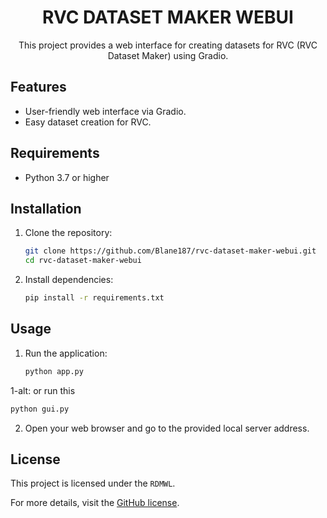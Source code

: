 <div style="text-align: center;">
  <h1>RVC DATASET MAKER WEBUI</h1>
  <p>This project provides a web interface for creating datasets for RVC (RVC Dataset Maker) using Gradio.</p>
</div>





## Features
- User-friendly web interface via Gradio.
- Easy dataset creation for RVC.

## Requirements
- Python 3.7 or higher

## Installation
1. Clone the repository:
   ```sh
   git clone https://github.com/Blane187/rvc-dataset-maker-webui.git
   cd rvc-dataset-maker-webui
   ```
2. Install dependencies:
   ```sh
   pip install -r requirements.txt
   ```

## Usage
1. Run the application:
   ```sh
   python app.py
   ```

1-alt: or run this
   ```sh
   python gui.py
   ````

2. Open your web browser and go to the provided local server address.

## License
This project is licensed under the `RDMWL`.

For more details, visit the [GitHub license](https://github.com/Blane187/rvc-dataset-maker-webui?tab=License-1-ov-file#).

